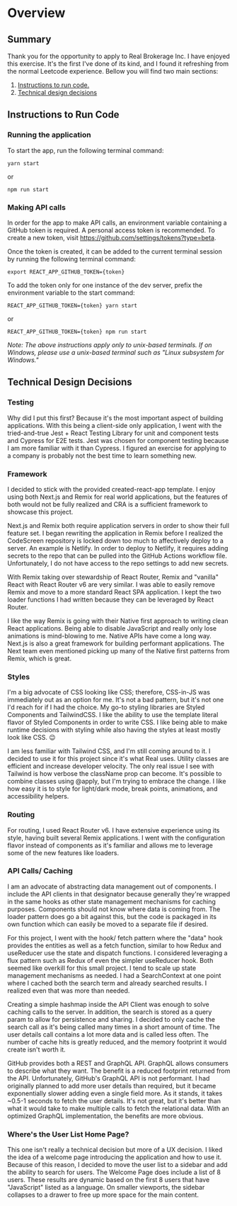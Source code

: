 # Overview

## Summary
Thank you for the opportunity to apply to Real Brokerage Inc. I have enjoyed this exercise. It's the first I've done 
of its kind, and I found it refreshing from the normal Leetcode experience. Bellow you will find two main sections:
1. [Instructions to run code.](#instructions-to-run-code)
2. [Technical design decisions](#technical-design-decisions)

## Instructions to Run Code
### Running the application
To start the app, run the following terminal command:
```
yarn start
```
or
```
npm run start
```

### Making API calls
In order for the app to make API calls, an environment variable containing a GitHub token is required. A personal access 
token is recommended. To create a new token, visit https://github.com/settings/tokens?type=beta.

Once the token is created, it can be added to the current terminal session by running the following terminal command:
```
export REACT_APP_GITHUB_TOKEN={token}
```
To add the token only for one instance of the dev server, prefix the environment variable to the start command:
```
REACT_APP_GITHUB_TOKEN={token} yarn start
```
or
```
REACT_APP_GITHUB_TOKEN={token} npm run start
```
_Note: The above instructions apply only to unix-based terminals. If on Windows, please use a unix-based terminal such 
as "Linux subsystem for Windows."_

## Technical Design Decisions
### Testing
Why did I put this first? Because it's the most important aspect of building applications. With this being a client-side
only application, I went with the tried-and-true Jest + React Testing Library for unit and component tests and Cypress
for E2E tests. Jest was chosen for component testing because I am more familiar with it than Cypress. I figured
an exercise for applying to a company is probably not the best time to learn something new. 

### Framework
I decided to stick with the provided created-react-app template. I enjoy using both Next.js and Remix for real world 
applications, but the features of both would not be fully realized and CRA is a sufficient framework to showcase this project.

Next.js and Remix both require application servers in order to show their full feature set. I began rewriting the application
in Remix before I realized the CodeScreen repository is locked down too much to affectively deploy to a server. An example
is Netlify. In order to deploy to Netlify, it requires adding secrets to the repo that can be pulled into the GitHub
Actions workflow file. Unfortunately, I do not have access to the repo settings to add new secrets.

With Remix taking over stewardship of React Router, Remix and "vanilla" React with React Router v6 are very similar. I was
able to easily remove Remix and move to a more standard React SPA application. I kept the two loader functions I had 
written because they can be leveraged by React Router.

I like the way Remix is going with their Native first approach to writing clean React applications. Being able to disable
JavaScript and really only lose animations is mind-blowing to me. Native APIs have come a long way. Next.js is also a
great framework for building performant applications. The Next team even mentioned picking up many of the Native first
patterns from Remix, which is great.

### Styles
I'm a big advocate of CSS looking like CSS; therefore, CSS-in-JS was immediately out as an option for me. It's not a bad
pattern, but it's not one I'd reach for if I had the choice. My go-to styling libraries are Styled Components and TailwindCSS.
I like the ability to use the template literal flavor of Styled Components in order to write CSS.
I like being able to make runtime decisions with styling while also having the styles at least mostly look like CSS. 😉 

I am less familiar with Tailwind CSS, and I'm still coming around to it. I decided to use it for this project since it's
what Real uses. Utility classes are efficient and increase developer velocity. The only real issue I see with Tailwind is
how verbose the className prop can become. It's possible to combine classes using @apply, but I'm trying to embrace the 
change. I like how easy it is to style for light/dark mode, break points, animations, and accessibility helpers.

### Routing
For routing, I used React Router v6. I have extensive experience using its style, having built several Remix applications.
I went with the configuration flavor instead of components as it's familiar and allows me to leverage some of the new
features like loaders.

### API Calls/ Caching
I am an advocate of abstracting data management out of components. I include the API clients in that designator because 
generally they're wrapped in the same hooks as other state management mechanisms for caching purposes. Components should 
not know where data is coming from. The loader pattern does go a bit against this, but the code is packaged in its own
function which can easily be moved to a separate file if desired.

For this project, I went with the hook/ fetch pattern where the "data" hook provides the entities as well as a fetch
function, similar to how Redux and useReducer use the state and dispatch functions. I considered leveraging a flux pattern
such as Redux of even the simpler useReducer hook. Both seemed like overkill for this small project. I tend to scale up
state management mechanisms as needed. I had a SearchContext at one point where I cached both the search term and already 
searched results. I realized even that was more than needed. 

Creating a simple hashmap inside the API Client was enough to solve caching calls to the server. In addition, the search
is stored as a query param to allow for persistence and sharing. I decided to only cache the search call as it's being 
called many times in a short amount of time. The user details call contains a lot more data and is called less often. 
The number of cache hits is greatly reduced, and the memory footprint it would create isn't worth it.

GitHub provides both a REST and GraphQL API. GraphQL allows consumers to describe what they want. The benefit is a reduced
footprint returned from the API. Unfortunately, GitHub's GraphQL API is not performant. I had originally planned to add 
more user details than required, but it became exponentially slower adding even a single field more. As it stands, it takes
~0.5-1 seconds to fetch the user details. It's not great, but it's better than what it would take to make multiple calls
to fetch the relational data. With an optimized GraphQL implementation, the benefits are more obvious.

### Where's the User List Home Page?
This one isn't really a technical decision but more of a UX decision. I liked the idea of a welcome page introducing the
application and how to use it. Because of this reason, I decided to move the user list to a sidebar and add the ability
to search for users. The Welcome Page does include a list of 8 users. These results are dynamic based on the first 
8 users that have "JavaScript" listed as a language. On smaller viewports, the sidebar collapses to a drawer to free up
more space for the main content.